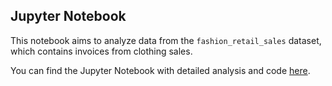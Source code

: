 ## Jupyter Notebook

This notebook aims to analyze data from the `fashion_retail_sales` dataset, which contains invoices from clothing sales.

You can find the Jupyter Notebook with detailed analysis and code [here](h8dsft_Milestone1_Hafidz_Masruri.ipynb).
